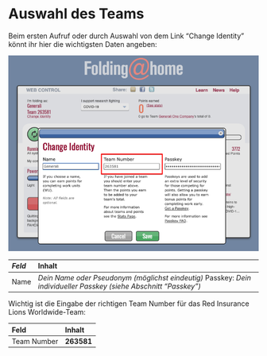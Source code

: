 # Auswahl des Teams

Beim ersten Aufruf oder durch Auswahl von dem Link “Change Identity” könnt ihr hier die wichtigsten Daten angeben:

![](../.gitbook/assets/img1.de.png)

| _Feld_ | Inhalt |
| :--- | :--- |
| Name | _Dein Name oder Pseudonym \(möglichst eindeutig\)_ Passkey: _Dein individueller Passkey \(siehe Abschnitt “Passkey”\)_ |

Wichtig ist die Eingabe der richtigen Team Number für das Red Insurance Lions Worldwide-Team:

| Feld | Inhalt |
| :--- | :--- |
| Team Number | **263581** |



